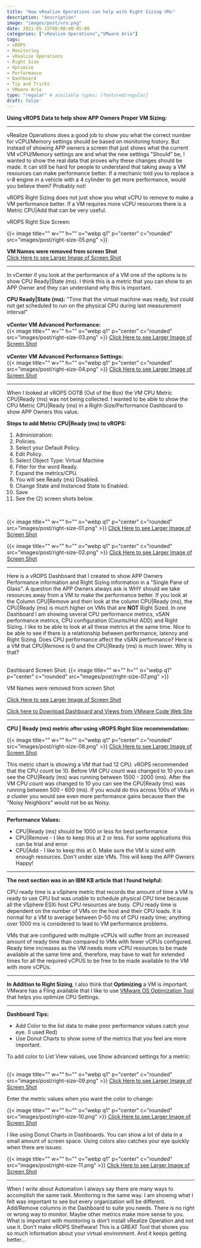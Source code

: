 ```yaml
---
title: "How vRealize Operations can help with Right Sizing VMs"
description: "description"
image: "images/post/vro.png"
date: 2021-05-15T00:00:00-05:00
categories: ["vRealize Operations","VMware Aria"]
tags:
- vROPS
- Monitoring
- vRealize Operations
- Right Size
- Optimize
- Performance
- Dashboard
- Tip and Tricks
- VMware Aria
type: "regular" # available types: [featured/regular]
draft: false
---
```


<div><b>Using vROPS Data to help show APP Owners Proper VM Sizing:</b></div>

---

vRealize Operations does a good job to show you what the correct number for vCPU/Memory settings should be based on monitoring history. But instead of showing APP owners a screen that just shows what the current VM vCPU/Memory settings are and what the new settings "Should" be, I wanted to show the real data that proves why these changes should be made. It can still be hard for people to understand that taking away a VM resources can make performance better.  If a mechanic told you to replace a v-8 engine in a vehicle with a 4 cylinder to get more performance, would you believe them? Probably not!  

vROPS Right Sizing does not just show you what vCPU to remove to make a VM performance better.  If a VM requires more vCPU resources there is a Metric CPU|Add that can be very useful.  

vROPS Right Size Screen:

{{< image title="" w="" h="" o="webp q1" p="center" c="rounded" src="images/post/right-size-05.png" >}}
<div><b>VM Names were removed from screen Shot</b></div>
<a href="https://github.com/dalehassinger/geeky/raw/main/assets/images/post/right-size-05.png" target="_blank">Click Here to see Larger Image of Screen Shot</a>

---

In vCenter if you look at the performance of a VM one of the options is to show CPU Ready|State (ms). I think this is a metric that you can show to an APP Owner and they can understand why this is important.

<div><b>CPU Ready|State (ms):</b> "Time that the virtual machine was ready, but could not get scheduled to run on the physical CPU during last measurement interval"</b></div>
<div><br></div>
<div><b>vCenter VM Advanced Performance:</b></div>
{{< image title="" w="" h="" o="webp q1" p="center" c="rounded" src="images/post/right-size-03.png" >}}
<a href="https://github.com/dalehassinger/geeky/raw/main/assets/images/post/right-size-03.png" target="_blank">Click Here to see Larger Image of Screen Shot</a>
<div><br></div>
<div><b>vCenter VM Advanced Performance Settings:</b></div>
{{< image title="" w="" h="" o="webp q1" p="center" c="rounded" src="images/post/right-size-04.png" >}}
<a href="https://github.com/dalehassinger/geeky/raw/main/assets/images/post/right-size-04.png" target="_blank">Click Here to see Larger Image of Screen Shot</a>

---

When I looked at vROPS OOTB (Out of the Box) the VM CPU Metric CPU|Ready (ms) was not being collected. I wanted to be able to show the CPU Metric CPU|Ready (ms) in a Right-Size/Performance Dashboard to show APP Owners this value.  

<div><b>Steps to add Metric CPU|Ready (ms) to vROPS:</b></div>

1. Administration:  
1. Policies.
1. Select your Default Policy.
1. Edit Policy.
1. Select Object Type: Virtual Machine
1. Filter for the word Ready. 
1. Expand the metrics/CPU.
1. You will see Ready (ms) Disabled.
1. Change State and Instanced State to Enabled.
1. Save
1. See the (2) screen shots below.
 
<div><br></div>

{{< image title="" w="" h="" o="webp q1" p="center" c="rounded" src="images/post/right-size-01.png" >}}
<a href="https://github.com/dalehassinger/geeky/raw/main/assets/images/post/right-size-01.png" target="_blank">Click Here to see Larger Image of Screen Shot</a>


{{< image title="" w="" h="" o="webp q1" p="center" c="rounded" src="images/post/right-size-02.png" >}}
<a href="https://github.com/dalehassinger/geeky/raw/main/assets/images/post/right-size-02.png" target="_blank">Click Here to see Larger Image of Screen Shot</a>

---

<div>
Here is a vROPS Dashboard that I created to show APP Owners Performance information and Right Sizing information in a "Single Pane of Glass". A question the APP Owners always ask is WHY should we take resources away from a VM to make the performance better. If you look at the Column CPU|Remove and then look at the column CPU|Ready (ms), the CPU|Ready (ms) is much higher on VMs that are <b>NOT</b> Right Sized.  
In one Dashboard I am showing several CPU performance metrics, vSAN performance metrics, CPU configuration (Counts/Hot ADD) and Right Sizing. I like to be able to look at all these metrics at the same time. Nice to be able to see if there is a relationship between performance, latency and Right Sizing. Does CPU performance affect the vSAN performance? Here is a VM that CPU|Remove is 0 and the CPU|Ready (ms) is much lower. Why is that?</div>

<div><br></div>

Dashboard Screen Shot:
{{< image title="" w="" h="" o="webp q1" p="center" c="rounded" src="images/post/right-size-07.png" >}}

VM Names were removed from screen Shot

<a href="https://github.com/dalehassinger/geeky/raw/main/assets/images/post/right-size-07.png" target="_blank">Click Here to see Larger Image of Screen Shot</a>

<a href="https://code.vmware.com/samples/7624/vrops-dashboard-for-vm-right-sizing-and-performance-" target="_blank">Click here to Download Dashboard and Views from VMware Code Web Site</a>

---

<div><b>CPU | Ready (ms) metric after using vROPS Right Size recommendation:</b></div>

{{< image title="" w="" h="" o="webp q1" p="center" c="rounded" src="images/post/right-size-08.png" >}}
<a href="https://github.com/dalehassinger/geeky/raw/main/assets/images/post/right-size-08.png" target="_blank">Click Here to see Larger Image of Screen Shot</a>


This metric chart is showing a VM that had 12 CPU.  vROPS recommended that the CPU count be 10.  Before VM CPU count was changed to 10 you can see the CPU|Ready (ms) was running between 1500 - 2000 (ms).  After the VM CPU count was changed to 10 you can see the CPU|Ready (ms) was running between 500 - 600 (ms). If you would do this across 100s of VMs in a cluster you would see even more performance gains because then the "Noisy Neighbors" would not be as Noisy.

---

<div><b>Performance Values:</b></div>

* CPU|Ready (ms) should be 1000 or less for best performance
* CPU|Remove - I like to keep this at 2 or less.  For some applications this can be trial and error.
* CPU|Add - I like to keep this at 0. Make sure the VM is sized with enough resources. Don't under size VMs. This will keep the APP Owners Happy!

---

<div><b>The next section was in an IBM KB article that I found helpful:</b></div>

CPU ready time is a vSphere metric that records the amount of time a VM is ready to use CPU but was unable to schedule physical CPU time because all the vSphere ESXi host CPU resources are busy. CPU ready time is dependent on the number of VMs on the host and their CPU loads. It is normal for a VM to average between 0–50 ms of CPU ready time; anything over 1000 ms is considered to lead to VM performance problems.  

VMs that are configured with multiple vCPUs will suffer from an increased amount of ready time than compared to VMs with fewer vCPUs configured. Ready time increases as the VM needs more vCPU resources to be made available at the same time and, therefore, may have to wait for extended times for all the required vCPUS to be free to be made available to the VM with more vCPUs.  

---

<div><b>In Addition to Right Sizing</b>, I also think that <b>Optimizing</b> a VM is important. VMware has a Fling available that I like to use <a href="https://flings.vmware.com/vmware-os-optimization-tool?src=vmw_so_vex_pmasz_426" target="_blank">VMware OS Optimization Tool</a>
that helps you optimize CPU Settings.</div>

---

<div><b>Dashboard Tips:</b></div>

* Add Color to the list data to make poor performance values catch your eye. (I used Red)
* Use Donut Charts to show some of the metrics that you feel are more important.

To add color to List View values, use Show advanced settings for a metric:
<div><br></div>
{{< image title="" w="" h="" o="webp q1" p="center" c="rounded" src="images/post/right-size-09.png" >}}
<a href="https://github.com/dalehassinger/geeky/raw/main/assets/images/post/right-size-09.png" target="_blank">Click Here to see Larger Image of Screen Shot</a>

Enter the metric values when you want the color to change:

{{< image title="" w="" h="" o="webp q1" p="center" c="rounded" src="images/post/right-size-10.png" >}}
<a href="https://github.com/dalehassinger/geeky/raw/main/assets/images/post/right-size-10.png" target="_blank">Click Here to see Larger Image of Screen Shot</a>

I like using Donut Charts in Dashboards. You can show a lot of data in a small amount of screen space. Using colors also catches your eye quickly when there are issues:

{{< image title="" w="" h="" o="webp q1" p="center" c="rounded" src="images/post/right-size-11.png" >}}
<a href="https://github.com/dalehassinger/geeky/raw/main/assets/images/post/right-size-11.png" target="_blank">Click Here to see Larger Image of Screen Shot</a>

---

When I write about Automation I always say there are many ways to accomplish the same task.  Monitoring is the same way.  I am showing what I felt was important to see but every organization will be different.  Add/Remove columns in the Dashboard to suite you needs. There is no right or wrong way to monitor. Maybe other metrics make more sense to you. What is important with monitoring is don't install vRealize Operation and not use it. Don't make vROPS Shelfware! This is a GREAT Tool that shows you so much information about your virtual environment. And it keeps getting better...
